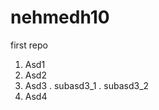 # nehmedh10
 first repo
  1. Asd1
  2. Asd2
  3. Asd3
       . subasd3_1
       . subasd3_2
   4. Asd4
       
    

